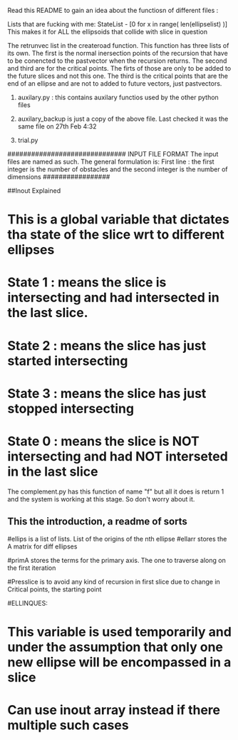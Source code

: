Read this README to gain an idea about the functiosn of different files : 

Lists that are fucking with me:
StateList - [0 for x in range( len(ellipselist) )]
This makes it for ALL the ellipsoids that collide with slice in question

The retrunvec list in the createroad function. This function has three lists of its own. The first is the normal inersection points of the recursion that have to be conencted to the pastvector when the recursion returns. The second and third are for the critical points. The firts of those are only to be added to the future slices and not this one. The third is the critical points that are the end of an ellipse and are not to added to future vectors, just pastvectors.

1. auxilary.py : this contains auxilary functios used by the other python files
2. auxilary_backup is just a copy of the above file. Last checked it was the same file on 27th Feb 4:32

3. trial.py 


##############################
INPUT FILE FORMAT
The input files are named as such. The general formulation is:
First line : the first integer is the number of obstacles and the second integer is the number of dimensions
#################

##Inout Explained
# This is a global variable that dictates tha state of the slice wrt to different ellipses

# State 1 : means the slice is intersecting and had intersected in the last slice.
# State 2 : means the slice has just started intersecting
# State 3 : means the slice has just stopped intersecting
# State 0 : means the slice is NOT intersecting and had NOT interseted in the last slice 

The complement.py has this function of name "f" but all it does is return 1 and the system is working at this stage. So don't worry about it.


## This the introduction, a readme of sorts
#ellips is a list of lists. List of the origins of the nth ellipse
#ellarr stores the A matrix for diff ellipses

#primA stores the terms for the primary axis. The one to traverse along on the first iteration

#Presslice is to avoid any kind of recursion in first slice due to change in Critical points, the starting point

#ELLINQUES:
# This variable is used temporarily and under the assumption that only one new ellipse will be encompassed in a slice
# Can use inout array instead if there multiple such cases
